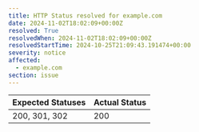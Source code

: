 ```yaml
---
title: HTTP Status resolved for example.com
date: 2024-11-02T18:02:09+00:00Z
resolved: True
resolvedWhen: 2024-11-02T18:02:09+00:00Z
resolvedStartTime: 2024-10-25T21:09:43.191474+00:00
severity: notice
affected:
  - example.com
section: issue
---
```


| Expected Statuses | Actual Status  |
|-------------------|----------------|
| 200, 301, 302 | 200 |
